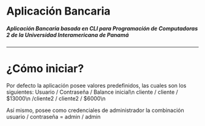 # Aplicación Bancaria
##### Aplicación Bancaria basada en CLI para Programación de Computadoras 2 de la Universidad Interamericana de Panamá
---
# ¿Cómo iniciar?
Por defecto la aplicación posee valores predefinidos, las cuales son los siguientes:
Usuario / Contraseña / Balance inicial\n
cliente / cliente / $13000\n
/cliente2 / cliente2 / $6000\n

Así mismo, posee como credenciales de administrador la combinación usuario / contraseña =  admin / admin
